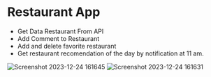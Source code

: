 # Restaurant App
- Get Data Restaurant From API
- Add Comment to Restaurant
- Add and delete favorite restaurant
- Get restaurant recomendation of the day by notification at 11 am.

![Screenshot 2023-12-24 161645](https://github.com/bagusok/restaurant-app/assets/52571584/baecabc3-5ad6-45b4-b3b7-deaa9ee0089e)
![Screenshot 2023-12-24 161631](https://github.com/bagusok/restaurant-app/assets/52571584/acf9927a-d661-4dc6-b5b3-17574c978bd8)
